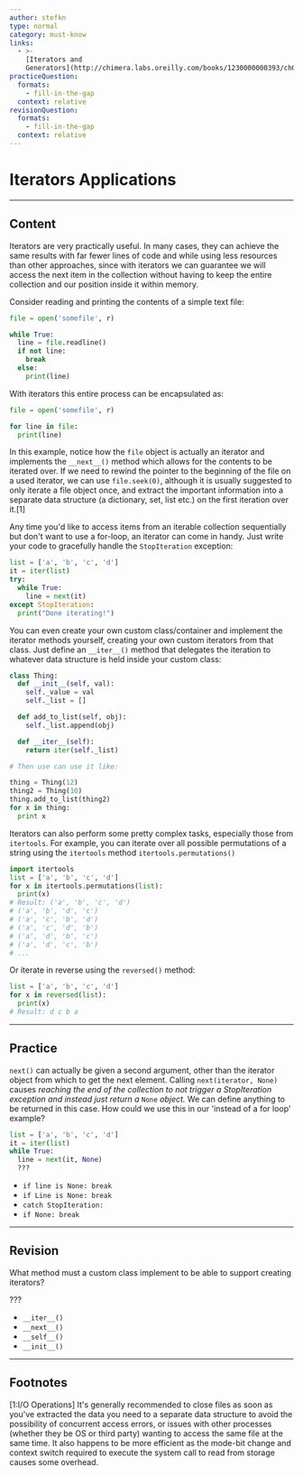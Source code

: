 ```yaml
---
author: stefkn
type: normal
category: must-know
links:
  - >-
    [Iterators and
    Generators](http://chimera.labs.oreilly.com/books/1230000000393/ch04.html){website}
practiceQuestion:
  formats:
    - fill-in-the-gap
  context: relative
revisionQuestion:
  formats:
    - fill-in-the-gap
  context: relative
---
```


# Iterators Applications


---

## Content

Iterators are very practically useful. In many cases, they can achieve the same results with far fewer lines of code and while using less resources than other approaches, since with iterators we can guarantee we will access the next item in the collection without having to keep the entire collection and our position inside it within memory.

Consider reading and printing the contents of a simple text file:

```python
file = open('somefile', r)

while True:
  line = file.readline()
  if not line:
    break
  else:
    print(line)
```

With iterators this entire process can be encapsulated as:

```python
file = open('somefile', r)

for line in file:
  print(line)
```

In this example, notice how the `file` object is actually an iterator and implements the `__next__()` method which allows for the contents to be iterated over. If we need to rewind the pointer to the beginning of the file on a used iterator, we can use `file.seek(0)`, although it is usually suggested to only iterate a file object once, and extract the important information into a separate data structure (a dictionary, set, list etc.) on the first iteration over it.[1]

Any time you'd like to access items from an iterable collection sequentially but don't want to use a for-loop, an iterator can come in handy. Just write your code to gracefully handle the `StopIteration` exception:  

```python
list = ['a', 'b', 'c', 'd']
it = iter(list)
try:
  while True:
    line = next(it)
except StopIteration:
  print("Done iterating!")
```

You can even create your own custom class/container and implement the iterator methods yourself, creating your own custom iterators from that class. Just define an `__iter__()` method that delegates the iteration to whatever data structure is held inside your custom class:

```python
class Thing:
  def __init__(self, val):
    self._value = val
    self._list = []

  def add_to_list(self, obj):
    self._list.append(obj)

  def __iter__(self):
    return iter(self._list)

# Then use can use it like:

thing = Thing(12)
thing2 = Thing(10)
thing.add_to_list(thing2)
for x in thing:
  print x
```

Iterators can also perform some pretty complex tasks, especially those from `itertools`. For example, you can iterate over all possible permutations of a string using the `itertools` method `itertools.permutations()`

```python
import itertools
list = ['a', 'b', 'c', 'd']
for x in itertools.permutations(list):
  print(x)
# Result: ('a', 'b', 'c', 'd')
# ('a', 'b', 'd', 'c')
# ('a', 'c', 'b', 'd')
# ('a', 'c', 'd', 'b')
# ('a', 'd', 'b', 'c')
# ('a', 'd', 'c', 'b')
# ...
```

Or iterate in reverse using the `reversed()` method:

```python
list = ['a', 'b', 'c', 'd']
for x in reversed(list):
  print(x)
# Result: d c b a
```


---

## Practice

`next()` can actually be given a second argument, other than the iterator object from which to get the next element. Calling `next(iterator, None)` causes *reaching the end of the collection to not trigger a StopIteration exception and instead just return a* `None` *object.* We can define anything to be returned in this case. How could we use this in our 'instead of a for loop' example?

```python
list = ['a', 'b', 'c', 'd']
it = iter(list)
while True:
  line = next(it, None)
  ???
```

- `if line is None: break`
- `if Line is None: break`
- `catch StopIteration: `
- `if None: break`


---

## Revision

What method must a custom class implement to be able to support creating iterators?

???

- `__iter__()`
- `__next__()`
- `__self__()`
- `__init__()`


---

## Footnotes

[1:I/O Operations]
It's generally recommended to close files as soon as you've extracted the data you need to a separate data structure to avoid the possibility of concurrent access errors, or issues with other processes (whether they be OS or third party) wanting to access the same file at the same time. It also happens to be more efficient as the mode-bit change and context switch required to execute the system call to read from storage causes some overhead.
 
